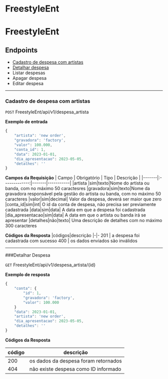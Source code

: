 # FreestyleEnt

# FreestyleEnt
## Endpoints

- [Cadastro de despesa com artistas](#cadastro-de-despesa-com-artistas)
- [Detalhar despesa](#detalhar-despesa)
- Listar despesas
- Apagar despesa
- Editar despesa

---

### Cadastro de despesa com artistas

`POST` FreestyleEnt/api/v1/despesa_artista

**Exemplo de entrada**

```js
{
    "artista": 'new order',
    "gravadora": 'factory',
    "valor": 100.000,
    "conta_id": 1,
    "data": 2023-01-01,
    "dia_apresentacao": 2023-05-05,
    "detalhes": ''
}
```

**Campos da Requisição**
| Campo | Obrigatório | Tipo  | Descrição |
|-------|:-------------:|-------|-----------|
|artista |sim|texto|Nome do artista ou banda, com no máximo 50 caractesres
|gravadora|sim|texto|Nome da gravadora responsável pela gestão do artista ou banda, com no máximo 50 caracteres
|valor|sim|decimal| Valor da despesa, deverá ser maior que zero
|conta_id|sim|int| O id da conta de despesa, não precisa ser previamente cadastrada
|data|sim|data| A data em que a despesa foi cadastrada
|dia_apresentacao|sim|data| A data em que o artista ou banda irá se apresentar
|detalhes|não|texto| Uma descrição de detalhes com no máximo 300 caracteres

**Códigos da Resposta**
|códigos|descrição
|-|-
201 | a despesa foi cadastrada com sucesso
400 | os dados enviados são inválidos

---

###Detalhar Despesa

`GET` FreestyleEnt/api/v1/despesa_artista/{id}

**Exemplo de resposta**

```js
{
    "conta": {
        "id": 1,
        "gravadora": 'factory',
        "valor": 100.000
    }
    "data": 2023-01-01,
    "artista": 'new order',
    "dia_apresentacao": 2023-05-05,
    "detalhes": ''
}
```

**Códigos da Resposta**

|código|descrição
|-|-
200 | os dados da despesa foram retornados
404 | não existe despesa como ID informado